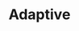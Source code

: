 ---
layout: default
layout_grid: true
title: Adaptive
keywords: adaptive app developers help cloud build adaptive cloud
description: Create, Develop, Build & Distribute Apps As-A-Service. 
class: fa fa-industry
class_value:
project_slug: bower-adaptiveme
project_type: DevTools
project_tech: NodeJS
project_quality:            <a hred="https://www.codacy.com/public/carlos/bower-adaptiveme"><img src="https://www.codacy.com/project/badge/41c1f612d1c3475eafc1343994706fb1"></a>
project_release_extra:      <a href="http://bower.io/search/?q=adaptiveme"><img src="http://i.4dp.me/bower/v/adaptiveme.svg"></a>
project_version_extra:
project_devdependencies:    <a href="https://david-dm.org/AdaptiveMe/bower-adaptiveme#info=devDependencies"><img src="http://i.4dp.me/david/dev/AdaptiveMe/bower-adaptiveme.svg?label=deps"></a>
project_dependencies:       <a href="https://david-dm.org/AdaptiveMe/bower-adaptiveme"><img src="http://i.4dp.me/david/AdaptiveMe/bower-adaptiveme.svg?label=deps"></a>
sitemap:
priority: 1.0
lastmod: 2015-10-27T11:07:00+01:00
---